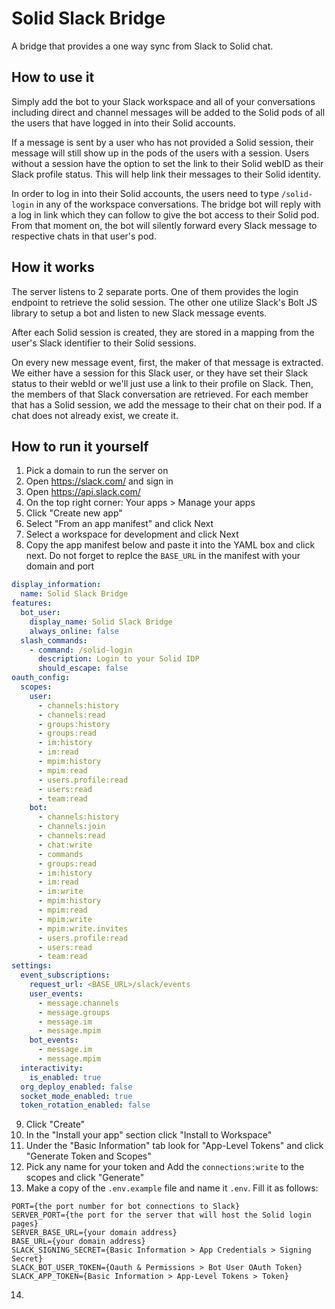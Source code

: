 # Solid Slack Bridge
A bridge that provides a one way sync from Slack to Solid chat.

## How to use it
Simply add the bot to your Slack workspace and all of your conversations including direct and channel messages will be added to the Solid pods of all the users that have logged in into their Solid accounts.

If a message is sent by a user who has not provided a Solid session, their message will still show up in the pods of the users with a session. Users without a session have the option to set the link to their Solid webID as their Slack profile status. This will help link their messages to their Solid identity.

In order to log in into their Solid accounts, the users need to type `/solid-login` in any of the workspace conversations. The bridge bot will reply with a log in link which they can follow to give the bot access to their Solid pod. From that moment on, the bot will silently forward every Slack message to respective chats in that user's pod.

## How it works
The server listens to 2 separate ports. One of them provides the login endpoint to retrieve the solid session. The other one utilize Slack's Bolt JS library to setup a bot and listen to new Slack message events.

After each Solid session is created, they are stored in a mapping from the user's Slack identifier to their Solid sessions.

On every new message event, first, the maker of that message is extracted. We either have a session for this Slack user, or they have set their Slack status to their webId or we'll just use a link to their profile on Slack. Then, the members of that Slack conversation are retrieved. For each member that has a Solid session, we add the message to their chat on their pod. If a chat does not already exist, we create it.

## How to run it yourself
1. Pick a domain to run the server on
2. Open https://slack.com/ and sign in
3. Open https://api.slack.com/
4. On the top right corner: Your apps > Manage your apps
5. Click "Create new app"
6. Select "From an app manifest" and click Next
7. Select a workspace for development and click Next
8. Copy the app manifest below and paste it into the YAML box and click next. Do not forget to replce the `BASE_URL` in the manifest with your domain and port
```yaml
display_information:
  name: Solid Slack Bridge
features:
  bot_user:
    display_name: Solid Slack Bridge
    always_online: false
  slash_commands:
    - command: /solid-login
      description: Login to your Solid IDP
      should_escape: false
oauth_config:
  scopes:
    user:
      - channels:history
      - channels:read
      - groups:history
      - groups:read
      - im:history
      - im:read
      - mpim:history
      - mpim:read
      - users.profile:read
      - users:read
      - team:read
    bot:
      - channels:history
      - channels:join
      - channels:read
      - chat:write
      - commands
      - groups:read
      - im:history
      - im:read
      - im:write
      - mpim:history
      - mpim:read
      - mpim:write
      - mpim:write.invites
      - users.profile:read
      - users:read
      - team:read
settings:
  event_subscriptions:
    request_url: <BASE_URL>/slack/events
    user_events:
      - message.channels
      - message.groups
      - message.im
      - message.mpim
    bot_events:
      - message.im
      - message.mpim
  interactivity:
    is_enabled: true
  org_deploy_enabled: false
  socket_mode_enabled: true
  token_rotation_enabled: false
```
9. Click "Create"
10. In the "Install your app" section click "Install to Workspace"
11. Under the "Basic Information" tab look for "App-Level Tokens" and click "Generate Token and Scopes"
12. Pick any name for your token and Add the `connections:write` to the scopes and click "Generate"
13. Make a copy of the `.env.example` file and name it `.env`. Fill it as follows:
```
PORT={the port number for bot connections to Slack}
SERVER_PORT={the port for the server that will host the Solid login pages}
SERVER_BASE_URL={your domain address}
BASE_URL={your domain address}
SLACK_SIGNING_SECRET={Basic Information > App Credentials > Signing Secret}
SLACK_BOT_USER_TOKEN={Oauth & Permissions > Bot User OAuth Token}
SLACK_APP_TOKEN={Basic Information > App-Level Tokens > Token}
```
14.